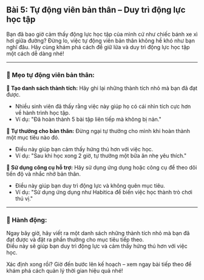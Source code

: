 ## Bài 5: Tự động viên bản thân – Duy trì động lực học tập

Bạn đã bao giờ cảm thấy động lực học tập của mình cứ như chiếc bánh xe xì hơi giữa đường? Đừng lo, việc tự động viên bản thân không hề khó như bạn nghĩ đâu. Hãy cùng khám phá cách để giữ lửa và duy trì động lực học tập một cách dễ dàng nhé!

---

### 📌 Mẹo tự động viên bản thân:

**🔹 Tạo danh sách thành tích:**
Hãy ghi lại những thành tích nhỏ mà bạn đã đạt được.  
- Nhiều sinh viên đã thấy rằng việc này giúp họ có cái nhìn tích cực hơn về hành trình học tập.  
- Ví dụ: "Đã hoàn thành 5 bài tập liên tiếp mà không bị nản."

**🔹 Tự thưởng cho bản thân:**
Đừng ngại tự thưởng cho mình khi hoàn thành một mục tiêu nào đó.  
- Điều này giúp bạn cảm thấy hứng thú hơn với việc học.  
- Ví dụ: "Sau khi học xong 2 giờ, tự thưởng một bữa ăn nhẹ yêu thích."

**🔹 Sử dụng công cụ hỗ trợ:**
Hãy sử dụng ứng dụng hoặc công cụ để theo dõi tiến độ và nhắc nhở bản thân.  
- Điều này giúp bạn duy trì động lực và không quên mục tiêu.  
- Ví dụ: "Sử dụng ứng dụng như Habitica để biến việc học thành trò chơi thú vị."

---

### 🚀 Hành động:

Ngay bây giờ, hãy viết ra một danh sách những thành tích nhỏ mà bạn đã đạt được và đặt ra phần thưởng cho mục tiêu tiếp theo.  
Điều này sẽ giúp bạn duy trì động lực và cảm thấy hứng thú hơn với việc học.

Xác định xong rồi? Giờ đến bước lên kế hoạch – xem ngay bài tiếp theo để khám phá cách quản lý thời gian hiệu quả nhé!
